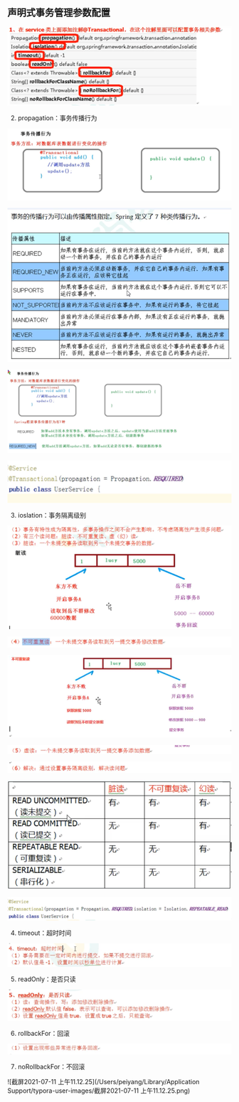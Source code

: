 ## 声明式事务管理参数配置

![截屏2021-07-10 下午11.22.49](https://raw.githubusercontent.com/DataDevLPY/TyporaPicStore/main/Picture202111220045935.png?token=AWS37JOVVEJNLW575JEOGG3BTJ364)



2. propagation：事务传播行为



![截屏2021-07-10 下午11.27.27](https://raw.githubusercontent.com/DataDevLPY/TyporaPicStore/main/Picture202111220045289.png?token=AWS37JO4I2TAIHW6D4C32S3BTJ37A)

![截屏2021-07-10 下午11.28.06](https://raw.githubusercontent.com/DataDevLPY/TyporaPicStore/main/Picture202111220045292.png?token=AWS37JM727D5XTOUYCNO3X3BTJ37O)

![截屏2021-07-10 下午11.58.27](https://raw.githubusercontent.com/DataDevLPY/TyporaPicStore/main/Picture202111220045627.png?token=AWS37JMEOB7YOXBXLPFASG3BTJ37S)

![截屏2021-07-11 上午12.01.10](https://raw.githubusercontent.com/DataDevLPY/TyporaPicStore/main/Picture202111220045719.png?token=AWS37JNOIGMWVHOEYWOKAY3BTJ37U)



3. ioslation：事务隔离级别

![截屏2021-07-11 上午10.48.21](https://raw.githubusercontent.com/DataDevLPY/TyporaPicStore/main/Picture202111220045052.png?token=AWS37JIFD3ASO7JQUIW3ZTLBTJ4AG)

![截屏2021-07-11 上午10.52.24](https://raw.githubusercontent.com/DataDevLPY/TyporaPicStore/main/Picture202111220046732.png?token=AWS37JOCIIWMH6LF2MFV3WTBTJ4AS)

![截屏2021-07-11 上午10.52.06](https://raw.githubusercontent.com/DataDevLPY/TyporaPicStore/main/Picture202111220046163.png?token=AWS37JNHCQ6XKMZWAWPZO73BTJ4AM)

![截屏2021-07-11 上午10.55.20](https://raw.githubusercontent.com/DataDevLPY/TyporaPicStore/main/Picture202111220046135.png?token=AWS37JMZQQI76Z2NSZAPGMTBTJ4A4)

![截屏2021-07-11 上午10.56.24](https://raw.githubusercontent.com/DataDevLPY/TyporaPicStore/main/Picture202111220046293.png?token=AWS37JKIWXSHM6OPGVBRQZDBTJ4BE)

 ![截屏2021-07-11 上午10.56.47](https://raw.githubusercontent.com/DataDevLPY/TyporaPicStore/main/Picture202111220046398.png?token=AWS37JIVJE2CBZBN64ENJZTBTJ4BM)



![截屏2021-07-11 上午11.01.49](https://raw.githubusercontent.com/DataDevLPY/TyporaPicStore/main/Picture202111220046715.png?token=AWS37JM5E7DYNCZRBWPBUBTBTJ4CS)

4. timeout：超时时间

![截屏2021-07-11 上午11.08.52](https://raw.githubusercontent.com/DataDevLPY/TyporaPicStore/main/Picture202111220046804.png?token=AWS37JKK3DVTA4NLMBWJZYDBTJ4C4)

5. readOnly：是否只读

![截屏2021-07-11 上午11.10.08](https://raw.githubusercontent.com/DataDevLPY/TyporaPicStore/main/Picture202111220046264.png?token=AWS37JPVZUOPFPEGJFNCY3LBTJ4DS)

6. rollbackFor：回滚

![截屏2021-07-11 上午11.12.15](https://raw.githubusercontent.com/DataDevLPY/TyporaPicStore/main/Picture202111220046467.png?token=AWS37JMHFQRKSGOYM44QR3TBTJ4DW)

7. noRollbackFor：不回滚

![截屏2021-07-11 上午11.12.25](/Users/peiyang/Library/Application Support/typora-user-images/截屏2021-07-11 上午11.12.25.png)

